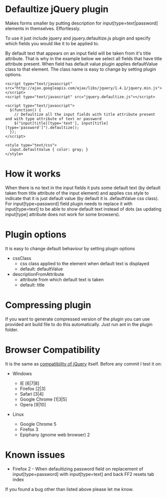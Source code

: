 Defaultize jQuery plugin
========================
Makes forms smaller by putting description for input[type=text|password] elements in themselves. Effortlessly.

To use it just include jquery and jquery.defaultize.js plugin and specify which fields you would like it to be applied to.

By default text that appears on an input field will be taken from it's title attribute. That is why in the example below we select all fields that have title attribute present. When field has default value plugin applies defaultValue class to that element. The class name is easy to change by setting plugin options.

    <script type="text/javascript" src="http://ajax.googleapis.com/ajax/libs/jquery/1.4.1/jquery.min.js"></script>
    <script type="text/javascript" src="jquery.defaultize.js"></script>

    <script type="text/javascript">
      $(function() {
        // Defaultize all the input fields with title attribute present and with type attribute of text or password
        $("input[title][type='text'], input[title][type='password']").defaultize();
      });
    </script>
    
    <style type="text/css">
      input.defaultValue { color: gray; }
    </style>

How it works
============
When there is no text in the input fields it puts some default text (by default taken from title attribute of the input element) and applies css style to indicate that it is just default value (by default it is .defaultValue css class).
For input[type=password] field plugin needs to replace it with input[type=text] to be able to show default text instead of dots (as updating input[type] attribute does not work for some browsers).

Plugin options
==============
It is easy to change default behaviour by setting plugin options

  * cssClass
    * css class applied to the element when default text is displayed
    * default: defaultValue
  * descriptionFromAttribute
    * attribute from which default text is taken
    * default: title

Compressing plugin
==================
If you want to generate compressed version of the plugin you can use provided ant build file to do this automatically. Just run ant in the plugin folder.

Browser Compatibility
=====================
It is the same as [compatibility of jQuery](http://docs.jquery.com/Browser_Compatibility) itself.
Before any commit I test it on:
  * Windows
    * IE [6|7|8]
    * Firefox [2|3]
    * Safari [3|4]
    * Google Chrome [1|3|5]
    * Opera [9|10]
    
  * Linux
    * Google Chrome 5
    * Firefox 3
    * Epiphany (gnome web browser) 2

Known issues
============
 - Firefox 2 - When defaultizing password field on replacement of input[type=password] with input[type=text] and back FF2 resets tab index
 
If you found a bug other than listed above please let me know.
